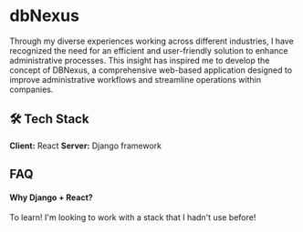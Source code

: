 # dbNexus
Through my diverse experiences working across different industries, I have recognized the need for an efficient and user-friendly solution to enhance administrative processes. This insight has inspired me to develop the concept of DBNexus, a comprehensive web-based application designed to improve administrative workflows and streamline operations within companies.

## 🛠 Tech Stack
**Client:** React
**Server:** Django framework


## FAQ
#### Why Django + React?
To learn! I'm looking to work with a stack that I hadn't use before!
